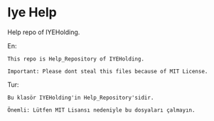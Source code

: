 # Iye Help
Help repo of IYEHolding. 

En:
```
This repo is Help_Repository of IYEHolding.

Important: Please dont steal this files because of MIT License. 
```

Tur:
```
Bu klasör IYEHolding'in Help_Repository'sidir.

Önemli: Lütfen MIT Lisansı nedeniyle bu dosyaları çalmayın.
```
